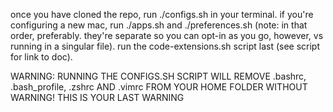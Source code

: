 once you have cloned the repo, run ./configs.sh in your terminal. if you're configuring a new mac, run ./apps.sh and ./preferences.sh (note: in that order, preferably. they're separate so you can opt-in as you go, however, vs running in a singular file). run the code-extensions.sh script last (see script for link to doc).

WARNING: RUNNING THE CONFIGS.SH SCRIPT WILL REMOVE .bashrc, .bash_profile, .zshrc AND .vimrc FROM YOUR HOME FOLDER WITHOUT WARNING!
THIS IS YOUR LAST WARNING
